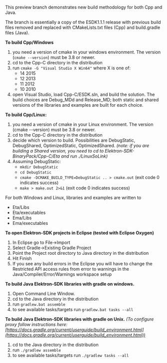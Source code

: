 This preview branch demonstrates new build methodology for both Cpp and Java.

The branch is essentially a copy of the ESDK1.1.1 release with previous build files removed and replaced with CMakeLists.txt files (Cpp) and build.gradle files (Java).

**To build Cpp/Windows**

1. you need a version of cmake in your windows environment. The version (`cmake --version`) must be 3.8 or newer.
2. cd to the Cpp-C directory in the distribution
3. run `cmake -G "Visual Studio X Win64"` where X is one of:
	- 14 2015
	- 12 2013
	- 11 2012
	- 10 2010
4. open Visual Studio, load Cpp-C/ESDK.sln, and build the solution. The build choices are Debug_MDd and Release_MD; both static and shared versions of the libraries and examples are built for each choice.

**To build Cpp/Linux:**

1. you need a version of cmake in your Linux environment.  The version (cmake --version) must be 3.8 or newer.
2. cd to the Cpp-C directory in the distribution
3. decide which version to build. Possibilities are DebugStatic, DebugShared, OptimizedStatic, OptimizedShared. *(note: if you are building a Shared version, you need to cd to Elektron-SDK-BinaryPack/Cpp-C/Eta and run ./LinuxSoLink)*
4. Assuming DebugStatic:
	- `mkdir DebugStatic`
	- `cd DebugStatic`
	- `cmake -DCMAKE_BUILD_TYPE=DebugStatic .. > cmake.out` (exit code 0 indicates success)
	- `make > make.out 2>&1` (exit code 0 indicates success)

For both Windows and Linux, libraries and examples are written to
	
- Eta/Libs
- Eta/executables
- Ema/Libs
- Ema/executables

**To open Elektron-SDK projects in Eclipse (tested with Eclipse Oxygen)**

1. In Eclipse go to File->Import
2. Select Gradle->Existing Gradle Project
3. Point the Project root directory to Java directory in the distribution
4. Hit Finish
5. If you see any build errors in the Eclipse you will have to change the Restricted API access rules from error to warnings in the Java/Compiler/Error/Warnings workspace setup

**To build Java Elektron-SDK libraries with gradle on windows.**

1. Open Command Line Window.
2. cd to the Java directory in the distribution
3. run `gradlew.bat assemble`
4. to see available tasks/targets run `gradlew.bat tasks --all`

**To build Java Elektron-SDK libraries with gradle on Unix.** *(To configure proxy follow instructions here: [https://docs.gradle.org/current/userguide/build_environment.html](https://docs.gradle.org/current/userguide/build_environment.html))*

1. cd to the Java directory in the distribution
2. run `./gradlew assemble`
3. to see available tasks/targets run `./gradlew tasks --all`

